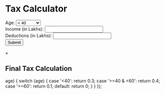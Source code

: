 <!DOCTYPE html>
<html lang="en">
<head>
    <meta charset="UTF-8">
    <meta name="viewport" content="width=device-width, initial-scale=1.0">
    <title>Tax Calculator</title>
    <link rel="stylesheet" href="styles.css">
</head>
<body>
    <div class="container">
        <h1>Tax Calculator</h1>
        <form id="taxForm">
            <div class="form-group">
                <label for="age">Age:</label>
                <select id="age" class="input-field" required>
                    <option value="<40">&lt; 40</option>
                    <option value=">=40 & <60">&ge; 40 &lt; 60</option>
                    <option value=">=60">&ge; 60</option>
                </select>
            </div>
            <div class="form-group">
                <label for="income">Income (in Lakhs):</label>
                <input type="number" id="income" class="input-field" required>
                <div class="error-icon" id="income-error" style="display: none">!</div>
            </div>
            <div class="form-group">
                <label for="deductions">Deductions (in Lakhs):</label>
                <input type="number" id="deductions" class="input-field">
                <div class="error-icon" id="deductions-error" style="display: none">!</div>
            </div>
            <button type="submit" id="submitBtn">Submit</button>
        </form>
    </div>
    <div id="modal" class="modal">
        <div class="modal-content">
            <span class="close">&times;</span>
            <h2>Final Tax Calculation</h2>
            <div id="result"></div>
        </div>
    </div>
    <script src="script.js"></script>
</body>
</html>
age) {
        switch (age) {
            case '<40':
                return 0.3;
            case '>=40 & <60':
                return 0.4;
            case '>=60':
                return 0.1;
            default:
                return 0;
        }
    }
});

